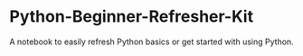 # Python-Beginner-Refresher-Kit
A notebook to easily refresh Python basics or get started with using Python.







